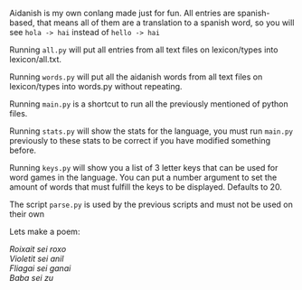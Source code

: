 Aidanish is my own conlang made just for fun.
All entries are spanish-based, that means all of them are a translation to a spanish word, so you will see `hola -> hai` instead of `hello -> hai`

Running `all.py` will put all entries from all text files on lexicon/types into lexicon/all.txt.

Running `words.py` will put all the aidanish words from all text files on lexicon/types into words.py without repeating.

Running `main.py` is a shortcut to run all the previously mentioned of python files.

Running `stats.py` will show the stats for the language, you must run `main.py` previously to these stats to be correct if you have modified something before.

Running `keys.py` will show you a list of 3 letter keys that can be used for word games in the language. You can put a number argument to set the amount of words that must fulfill the keys to be displayed. Defaults to 20.

The script `parse.py` is used by the previous scripts and must not be used on their own

Lets make a poem:

*Roixait sei roxo*<br>
*Violetit sei anil*<br>
*Fliagai sei ganai*<br>
*Baba sei zu*<br>